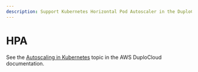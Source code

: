 ```yaml
---
description: Support Kubernetes Horizontal Pod Autoscaler in the DuploCloud Portal
---
```


# HPA

See the [Autoscaling in Kubernetes](../aws-user-guide/use-cases/hosts-vms/auto-scaling/kubernetes-scaling-options.md) topic in the AWS DuploCloud documentation.
